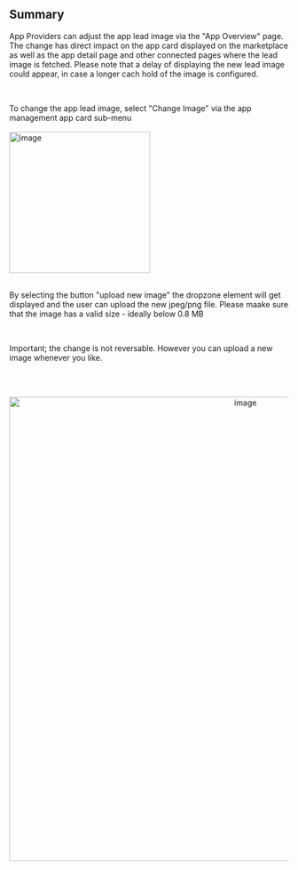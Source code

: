 ## Summary

App Providers can adjust the app lead image via the "App Overview" page.
The change has direct impact on the app card displayed on the marketplace as well as the app detail page and other connected pages where the lead image is fetched.
Please note that a delay of displaying the new lead image could appear, in case a longer cach hold of the image is configured.

<br>

To change the app lead image, select "Change Image" via the app management app card sub-menu  
<br>
<img width="254" alt="image" src="https://github.com/catenax-ng/tx-portal-assets/assets/94133633/af2ea87d-d9c6-4870-9aa4-3afd01f6e2d6">
<br>
<br>

By selecting the button "upload new image" the dropzone element will get displayed and the user can upload the new jpeg/png file.
Please maake sure that the image has a valid size - ideally below 0.8 MB

<br>

Important; the change is not reversable. However you can upload a new image whenever you like.

<br>
<br>

<p align="center">
<img width="836" alt="image" src="https://github.com/catenax-ng/tx-portal-assets/assets/94133633/0020d840-a15e-4890-883f-9f15be69f8bd">
</p>

<br>
<br>
